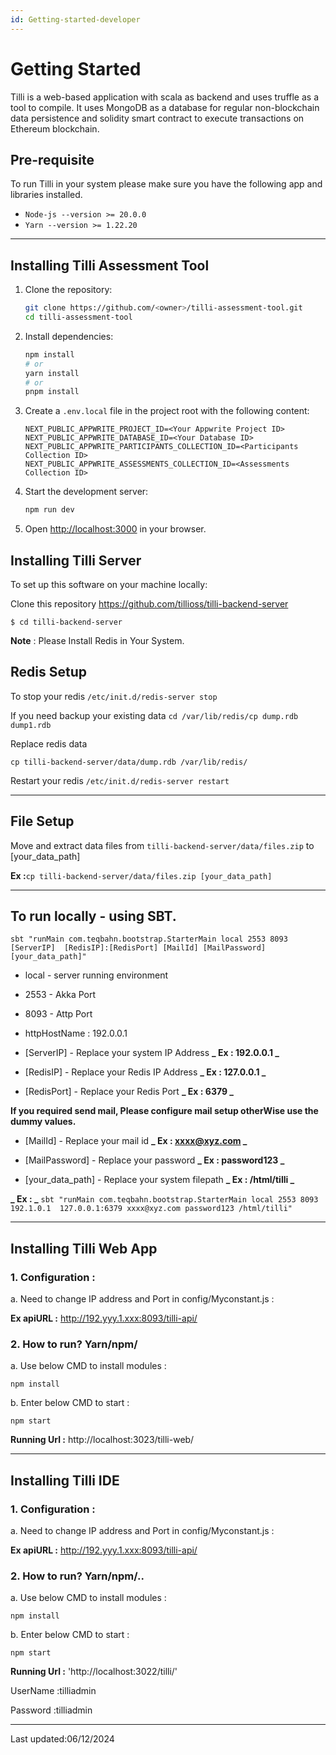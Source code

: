```yaml
---
id: Getting-started-developer
---
```


# Getting Started

Tilli is a web-based application with scala as backend and uses truffle as a tool to compile.
It uses MongoDB as a database for regular non-blockchain data persistence and solidity smart contract to execute transactions on Ethereum blockchain.

## Pre-requisite

To run Tilli in your system please make sure you have the following app and libraries installed.

- `Node-js --version >= 20.0.0`
- `Yarn --version >= 1.22.20`

---

## Installing Tilli Assessment Tool

1. Clone the repository:
   ```bash
   git clone https://github.com/<owner>/tilli-assessment-tool.git
   cd tilli-assessment-tool
   ```
2. Install dependencies:
   ```bash
   npm install
   # or
   yarn install
   # or
   pnpm install
   ```
3. Create a `.env.local` file in the project root with the following content:
   ```dotenv
   NEXT_PUBLIC_APPWRITE_PROJECT_ID=<Your Appwrite Project ID>
   NEXT_PUBLIC_APPWRITE_DATABASE_ID=<Your Database ID>
   NEXT_PUBLIC_APPWRITE_PARTICIPANTS_COLLECTION_ID=<Participants Collection ID>
   NEXT_PUBLIC_APPWRITE_ASSESSMENTS_COLLECTION_ID=<Assessments Collection ID>
   ```
4. Start the development server:
   ```bash
   npm run dev
   ```
5. Open [http://localhost:3000](http://localhost:3000) in your browser.

## Installing Tilli Server

To set up this software on your machine locally:

Clone this repository https://github.com/tillioss/tilli-backend-server

```
$ cd tilli-backend-server
```

**Note** : Please Install Redis in Your System.

## Redis Setup

To stop your redis
`/etc/init.d/redis-server stop`

If you need backup your existing data
`cd /var/lib/redis/cp dump.rdb dump1.rdb`

Replace redis data

`cp tilli-backend-server/data/dump.rdb /var/lib/redis/`

Restart your redis
`/etc/init.d/redis-server restart`

---

## File Setup

Move and extract data files from `tilli-backend-server/data/files.zip` to [your_data_path]

**Ex :**`cp tilli-backend-server/data/files.zip [your_data_path]`

---

## To run locally - using SBT.

`sbt "runMain com.teqbahn.bootstrap.StarterMain local 2553 8093  [ServerIP]  [RedisIP]:[RedisPort] [MailId] [MailPassword] [your_data_path]"`

- local - server running environment

- 2553 - Akka Port

- 8093 - Attp Port

- httpHostName : 192.0.0.1

- [ServerIP] - Replace your system IP Address
  **_ Ex : 192.0.0.1 _**

- [RedisIP] - Replace your Redis IP Address
  **_ Ex : 127.0.0.1 _**

- [RedisPort] - Replace your Redis Port
  **_ Ex : 6379 _**

**If you required send mail, Please configure mail setup otherWise use the dummy values.**

- [MailId] - Replace your mail id
  **_ Ex : xxxx@xyz.com _**

- [MailPassword] - Replace your password
  **_ Ex : password123 _**

- [your_data_path] - Replace your system filepath
  **_ Ex : /html/tilli _**

**_ Ex : _**
`sbt "runMain com.teqbahn.bootstrap.StarterMain local 2553 8093  192.1.0.1  127.0.0.1:6379 xxxx@xyz.com password123 /html/tilli"`

---

## Installing Tilli Web App

### 1. Configuration :

a. Need to change IP address and Port in config/Myconstant.js :

**Ex apiURL :** http://192.yyy.1.xxx:8093/tilli-api/

### 2. How to run? Yarn/npm/

a. Use below CMD to install modules :

`npm install`

b. Enter below CMD to start :

`npm start`

**Running Url :** http://localhost:3023/tilli-web/

---

## Installing Tilli IDE

### 1. Configuration :

a. Need to change IP address and Port in config/Myconstant.js :

**Ex apiURL :** http://192.yyy.1.xxx:8093/tilli-api/

### 2. How to run? Yarn/npm/..

a. Use below CMD to install modules :

`npm install`

b. Enter below CMD to start :

`npm start`

**Running Url :** 'http://localhost:3022/tilli/'

UserName :tilliadmin

Password :tilliadmin

---

Last updated:06/12/2024
